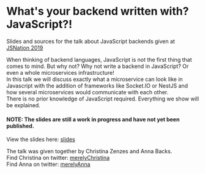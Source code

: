 # What's your backend written with? JavaScript?!
Slides and sources for the talk about JavaScript backends given at [JSNation 2019](https://jsnation.com/)

When thinking of backend languages, JavaScript is not the first thing that comes to mind. But why not? Why not write a backend in JavaScript? Or even a whole microservices infrastructure!<br/>
In this talk we will discuss exactly what a microservice can look like in Javascript with the addition of frameworks like Socket.IO or NestJS and how several microservices would communicate with each other.<br/> 
There is no prior knowledge of JavaScript required. Everything we show will be explained.

#### NOTE: The slides are still a work in progress and have not yet been published.
View the slides here: [slides](https://chrizzzz.github.io/jsNation-JSbackends/)

The talk was given together by Christina Zenzes and Anna Backs.<br/>
Find Christina on twitter: [merelyChristina](https://twitter.com/merelyChristina)<br/>
Find Anna on twitter: [merelyAnna](https://twitter.com/merelyAnna)<br/>

